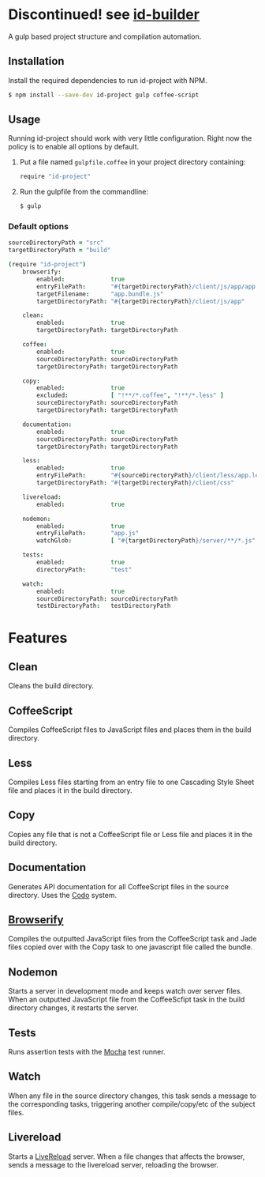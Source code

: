# Discontinued! see [id-builder](https://github.com/Industrial/id-builder)

A gulp based project structure and compilation automation.

## Installation

Install the required dependencies to run id-project with NPM.

```bash
$ npm install --save-dev id-project gulp coffee-script
```

## Usage

Running id-project should work with very little configuration. Right now the
policy is to enable all options by default.

1. Put a file named `gulpfile.coffee` in your project directory containing:

	```coffee
	require "id-project"
	```

2. Run the gulpfile from the commandline:

	```bash
	$ gulp
	```

### Default options

```coffee
sourceDirectoryPath = "src"
targetDirectoryPath = "build"

(require "id-project")
	browserify:
		enabled:             true
		entryFilePath:       "#{targetDirectoryPath}/client/js/app/app.js"
		targetFilename:      "app.bundle.js"
		targetDirectoryPath: "#{targetDirectoryPath}/client/js/app"

	clean:
		enabled:             true
		targetDirectoryPath: targetDirectoryPath

	coffee:
		enabled:             true
		sourceDirectoryPath: sourceDirectoryPath
		targetDirectoryPath: targetDirectoryPath

	copy:
		enabled:             true
		excluded:            [ "!**/*.coffee", "!**/*.less" ]
		sourceDirectoryPath: sourceDirectoryPath
		targetDirectoryPath: targetDirectoryPath

	documentation:
		enabled:             true
		sourceDirectoryPath: sourceDirectoryPath
		targetDirectoryPath: targetDirectoryPath

	less:
		enabled:             true
		entryFilePath:       "#{sourceDirectoryPath}/client/less/app.less"
		targetDirectoryPath: "#{targetDirectoryPath}/client/css"

	livereload:
		enabled:             true

	nodemon:
		enabled:             true
		entryFilePath:       "app.js"
		watchGlob:           [ "#{targetDirectoryPath}/server/**/*.js" ]

	tests:
		enabled:             true
		directoryPath:       "test"

	watch:
		enabled:             true
		sourceDirectoryPath: sourceDirectoryPath
		testDirectoryPath:   testDirectoryPath
```

# Features

## Clean
Cleans the build directory.

## CoffeeScript
Compiles CoffeeScript files to JavaScript files and places them in the build
directory.

## Less
Compiles Less files starting from an entry file to one Cascading Style Sheet
file and places it in the build directory.

## Copy
Copies any file that is not a CoffeeScript file or Less file and places it in
the build directory.

## Documentation
Generates API documentation for all CoffeeScript files in the source directory.
Uses the [Codo](https://github.com/coffeedoc/codo) system.

## [Browserify](https://github.com/substack/node-browserify)
Compiles the outputted JavaScript files from the CoffeeScript task and Jade
files copied over with the Copy task to one javascript file called the bundle.

## Nodemon
Starts a server in development mode and keeps watch over server files. When an
outputted JavaScript file from the CoffeeScfipt task in the build directory
changes, it restarts the server.

## Tests
Runs assertion tests with the [Mocha](http://visionmedia.github.io/mocha/) test
runner.

## Watch
When any file in the source directory changes, this task sends a message to the
corresponding tasks, triggering another compile/copy/etc of the subject files.

## Livereload
Starts a [LiveReload](http://livereload.com/) server. When a file changes that
affects the browser, sends a message to the livereload server, reloading the
browser.
